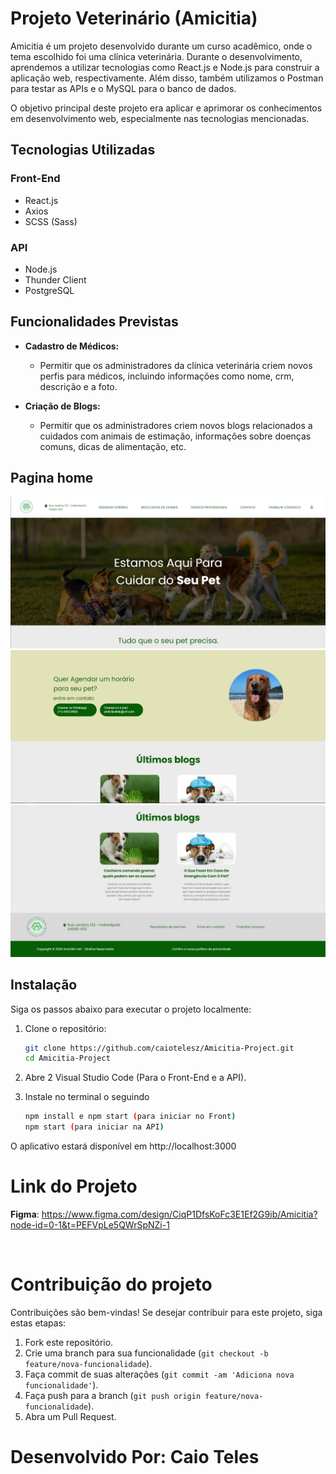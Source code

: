 # Projeto Veterinário (Amicitia)

Amicitia é um projeto desenvolvido durante um curso acadêmico, onde o tema escolhido foi uma clínica veterinária. Durante o desenvolvimento, aprendemos a utilizar tecnologias como React.js e Node.js para construir a aplicação web, respectivamente. Além disso, também utilizamos o Postman para testar as APIs e o MySQL para o banco de dados.

O objetivo principal deste projeto era aplicar e aprimorar os conhecimentos em desenvolvimento web, especialmente nas tecnologias mencionadas.

## Tecnologias Utilizadas

### Front-End
- React.js
- Axios
- SCSS (Sass)

### API
- Node.js
- Thunder Client
- PostgreSQL

## Funcionalidades Previstas
- **Cadastro de Médicos:**
  - Permitir que os administradores da clínica veterinária criem novos perfis para médicos, incluindo informações como nome, crm, descrição e a foto.

- **Criação de Blogs:**
  - Permitir que os administradores criem novos blogs relacionados a cuidados com animais de estimação, informações sobre doenças comuns, dicas de alimentação, etc.


## Pagina home
![Create](images/foto%201.jpg)
![Create](images/foto%202.jpg)
![Create](images/foto%203.jpg)

## Instalação

Siga os passos abaixo para executar o projeto localmente:

1. Clone o repositório:

   ```bash
   git clone https://github.com/caiotelesz/Amicitia-Project.git
   cd Amicitia-Project

2. Abre 2 Visual Studio Code (Para o Front-End e a API).

3. Instale no terminal o seguindo

    ```bash
   npm install e npm start (para iniciar no Front)
   npm start (para iniciar na API)

O aplicativo estará disponível em http://localhost:3000 
<br />
# Link do Projeto
**Figma**: https://www.figma.com/design/CiqP1DfsKoFc3E1Ef2G9ib/Amicitia?node-id=0-1&t=PEFVpLe5QWrSpNZi-1

<br />

# Contribuição do projeto
Contribuições são bem-vindas! Se desejar contribuir para este projeto, siga estas etapas:

1. Fork este repositório.
2. Crie uma branch para sua funcionalidade (`git checkout -b feature/nova-funcionalidade`).
3. Faça commit de suas alterações (`git commit -am 'Adiciona nova funcionalidade'`).
4. Faça push para a branch (`git push origin feature/nova-funcionalidade`).
5. Abra um Pull Request.


# Desenvolvido Por: Caio Teles
